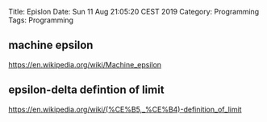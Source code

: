 Title: Epislon
Date: Sun 11 Aug 21:05:20 CEST 2019
Category: Programming
Tags: Programming

## machine epsilon
https://en.wikipedia.org/wiki/Machine_epsilon

## epsilon-delta defintion of limit
https://en.wikipedia.org/wiki/(%CE%B5,_%CE%B4)-definition_of_limit


